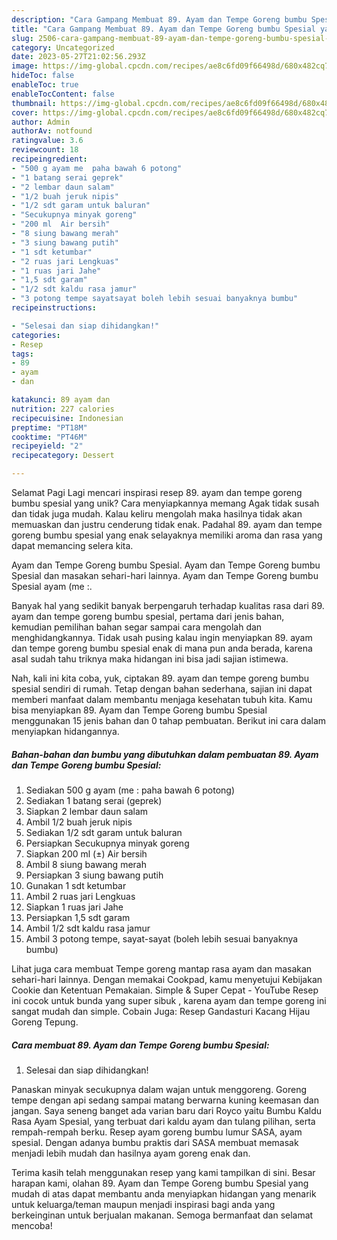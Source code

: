 ```yaml
---
description: "Cara Gampang Membuat 89. Ayam dan Tempe Goreng bumbu Spesial yang Lezat Sekali, Lezat"
title: "Cara Gampang Membuat 89. Ayam dan Tempe Goreng bumbu Spesial yang Lezat Sekali, Lezat"
slug: 2506-cara-gampang-membuat-89-ayam-dan-tempe-goreng-bumbu-spesial-yang-lezat-sekali-lezat
category: Uncategorized
date: 2023-05-27T21:02:56.293Z
image: https://img-global.cpcdn.com/recipes/ae8c6fd09f66498d/680x482cq70/89-ayam-dan-tempe-goreng-bumbu-spesial-foto-resep-utama.jpg
hideToc: false
enableToc: true
enableTocContent: false
thumbnail: https://img-global.cpcdn.com/recipes/ae8c6fd09f66498d/680x482cq70/89-ayam-dan-tempe-goreng-bumbu-spesial-foto-resep-utama.jpg
cover: https://img-global.cpcdn.com/recipes/ae8c6fd09f66498d/680x482cq70/89-ayam-dan-tempe-goreng-bumbu-spesial-foto-resep-utama.jpg
author: Admin
authorAv: notfound
ratingvalue: 3.6
reviewcount: 18
recipeingredient:
- "500 g ayam me  paha bawah 6 potong"
- "1 batang serai geprek"
- "2 lembar daun salam"
- "1/2 buah jeruk nipis"
- "1/2 sdt garam untuk baluran"
- "Secukupnya minyak goreng"
- "200 ml  Air bersih"
- "8 siung bawang merah"
- "3 siung bawang putih"
- "1 sdt ketumbar"
- "2 ruas jari Lengkuas"
- "1 ruas jari Jahe"
- "1,5 sdt garam"
- "1/2 sdt kaldu rasa jamur"
- "3 potong tempe sayatsayat boleh lebih sesuai banyaknya bumbu"
recipeinstructions:

- "Selesai dan siap dihidangkan!"
categories:
- Resep
tags:
- 89
- ayam
- dan

katakunci: 89 ayam dan 
nutrition: 227 calories
recipecuisine: Indonesian
preptime: "PT18M"
cooktime: "PT46M"
recipeyield: "2"
recipecategory: Dessert

---
```



Selamat Pagi Lagi mencari inspirasi resep 89. ayam dan tempe goreng bumbu spesial yang unik? Cara menyiapkannya memang Agak tidak susah dan tidak juga mudah. Kalau keliru mengolah maka hasilnya tidak akan memuaskan dan justru cenderung tidak enak. Padahal 89. ayam dan tempe goreng bumbu spesial yang enak selayaknya memiliki aroma dan rasa yang dapat memancing selera kita.


Ayam dan Tempe Goreng bumbu Spesial. Ayam dan Tempe Goreng bumbu Spesial dan masakan sehari-hari lainnya. Ayam dan Tempe Goreng bumbu Spesial ayam (me :.

Banyak hal yang sedikit banyak berpengaruh terhadap kualitas rasa dari 89. ayam dan tempe goreng bumbu spesial, pertama dari jenis bahan, kemudian pemilihan bahan segar sampai cara mengolah dan menghidangkannya. Tidak usah pusing kalau ingin menyiapkan 89. ayam dan tempe goreng bumbu spesial enak di mana pun anda berada, karena asal sudah tahu triknya maka hidangan ini bisa jadi sajian istimewa.


Nah, kali ini kita coba, yuk, ciptakan 89. ayam dan tempe goreng bumbu spesial sendiri di rumah. Tetap dengan bahan sederhana, sajian ini dapat memberi manfaat dalam membantu menjaga kesehatan tubuh kita. Kamu bisa menyiapkan 89. Ayam dan Tempe Goreng bumbu Spesial menggunakan 15 jenis bahan dan 0 tahap pembuatan. Berikut ini cara dalam menyiapkan hidangannya.

<!--inarticleads1-->

##### Bahan-bahan dan bumbu yang dibutuhkan dalam pembuatan 89. Ayam dan Tempe Goreng bumbu Spesial:

1. Sediakan 500 g ayam (me : paha bawah 6 potong)
1. Sediakan 1 batang serai (geprek)
1. Siapkan 2 lembar daun salam
1. Ambil 1/2 buah jeruk nipis
1. Sediakan 1/2 sdt garam untuk baluran
1. Persiapkan Secukupnya minyak goreng
1. Siapkan 200 ml (±) Air bersih
1. Ambil 8 siung bawang merah
1. Persiapkan 3 siung bawang putih
1. Gunakan 1 sdt ketumbar
1. Ambil 2 ruas jari Lengkuas
1. Siapkan 1 ruas jari Jahe
1. Persiapkan 1,5 sdt garam
1. Ambil 1/2 sdt kaldu rasa jamur
1. Ambil 3 potong tempe, sayat-sayat (boleh lebih sesuai banyaknya bumbu)


Lihat juga cara membuat Tempe goreng mantap rasa ayam dan masakan sehari-hari lainnya. Dengan memakai Cookpad, kamu menyetujui Kebijakan Cookie dan Ketentuan Pemakaian. Simple &amp; Super Cepat - YouTube Resep ini cocok untuk bunda yang super sibuk , karena ayam dan tempe goreng ini sangat mudah dan simple. Cobain Juga: Resep Gandasturi Kacang Hijau Goreng Tepung. 

<!--inarticleads2-->

##### Cara membuat 89. Ayam dan Tempe Goreng bumbu Spesial:


1. Selesai dan siap dihidangkan!

Panaskan minyak secukupnya dalam wajan untuk menggoreng. Goreng tempe dengan api sedang sampai matang berwarna kuning keemasan dan jangan. Saya seneng banget ada varian baru dari Royco yaitu Bumbu Kaldu Rasa Ayam Spesial, yang terbuat dari kaldu ayam dan tulang pilihan, serta rempah-rempah berku. Resep ayam goreng bumbu lumur SASA, ayam spesial. Dengan adanya bumbu praktis dari SASA membuat memasak menjadi lebih mudah dan hasilnya ayam goreng enak dan. 

Terima kasih telah menggunakan resep yang kami tampilkan di sini. Besar harapan kami, olahan 89. Ayam dan Tempe Goreng bumbu Spesial yang mudah di atas dapat membantu anda menyiapkan hidangan yang menarik untuk keluarga/teman maupun menjadi inspirasi bagi anda yang berkeinginan untuk berjualan makanan. Semoga bermanfaat dan selamat mencoba!
